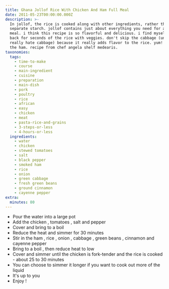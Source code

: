 ```yaml
---
title: Ghana Jollof Rice With Chicken And Ham Full Meal
date: 2011-05-23T00:00:00.000Z
description: >-
  In jollof, the rice is cooked along with other ingredients, rather than as a
  separate starch. jollof contains just about everything you need for a one-dish
  meal. i think this recipe is so flavorful and delicious. i find myself going
  back for seconds of the rice with veggies. don't skip the cabbage (unless your
  really hate cabbage) because it really adds flavor to the rice. yum!!  i omit
  the ham. recipe from chef angela shelf medearis.
taxonomies:
  tags:
    - time-to-make
    - course
    - main-ingredient
    - cuisine
    - preparation
    - main-dish
    - pork
    - poultry
    - rice
    - african
    - easy
    - chicken
    - meat
    - pasta-rice-and-grains
    - 3-steps-or-less
    - 4-hours-or-less
  ingredients:
    - water
    - chicken
    - stewed tomatoes
    - salt
    - black pepper
    - smoked ham
    - rice
    - onion
    - green cabbage
    - fresh green beans
    - ground cinnamon
    - cayenne pepper
extra:
  minutes: 80
---
```

 - Pour the water into a large pot
 - Add the chicken , tomatoes , salt and pepper
 - Cover and bring to a boil
 - Reduce the heat and simmer for 30 minutes
 - Stir in the ham , rice , onion , cabbage , green beans , cinnamon and cayenne pepper
 - Bring to a boil , then reduce heat to low
 - Cover and simmer until the chicken is fork-tender and the rice is cooked - about 25 to 30 minutes
 - You can choose to simmer it longer if you want to cook out more of the liquid
 - It's up to you
 - Enjoy !
